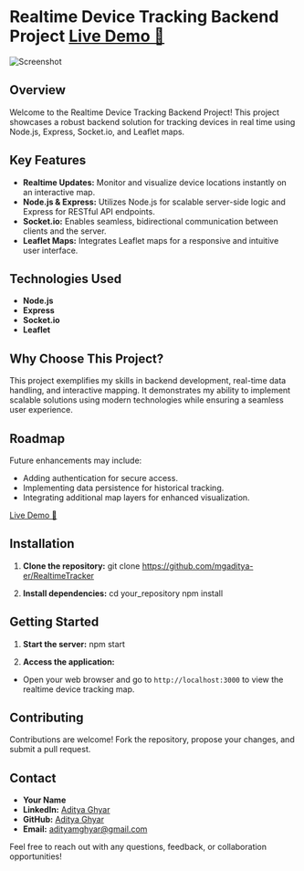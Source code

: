 # Realtime Device Tracking Backend Project [Live Demo 🚀](https://realtimetracker-h1ic.onrender.com)

![Screenshot](https://user-images.githubusercontent.com/33090344/39980359-986524fe-575c-11e8-997a-c48f41765457.png)


## Overview
Welcome to the Realtime Device Tracking Backend Project! This project showcases a robust backend solution for tracking devices in real time using Node.js, Express, Socket.io, and Leaflet maps.

## Key Features
- **Realtime Updates:** Monitor and visualize device locations instantly on an interactive map.
- **Node.js & Express:** Utilizes Node.js for scalable server-side logic and Express for RESTful API endpoints.
- **Socket.io:** Enables seamless, bidirectional communication between clients and the server.
- **Leaflet Maps:** Integrates Leaflet maps for a responsive and intuitive user interface.

## Technologies Used
- **Node.js**
- **Express**
- **Socket.io**
- **Leaflet**

## Why Choose This Project?
This project exemplifies my skills in backend development, real-time data handling, and interactive mapping. It demonstrates my ability to implement scalable solutions using modern technologies while ensuring a seamless user experience.

## Roadmap
Future enhancements may include:
- Adding authentication for secure access.
- Implementing data persistence for historical tracking.
- Integrating additional map layers for enhanced visualization.

[Live Demo 🚀](https://realtimetracker-h1ic.onrender.com) 
## Installation
1. **Clone the repository:**
git clone https://github.com/mgaditya-er/RealtimeTracker

2. **Install dependencies:**
cd your_repository
npm install


## Getting Started
1. **Start the server:**
npm start


2. **Access the application:**
- Open your web browser and go to `http://localhost:3000` to view the realtime device tracking map.


## Contributing
Contributions are welcome! Fork the repository, propose your changes, and submit a pull request.

## Contact
- **Your Name**
- **LinkedIn:** [Aditya Ghyar](https://www.linkedin.com/in/aditya-ghyar/)
- **GitHub:** [Aditya Ghyar](https://github.com/mgaditya-er)
- **Email:** adityamghyar@gmail.com

Feel free to reach out with any questions, feedback, or collaboration opportunities!

